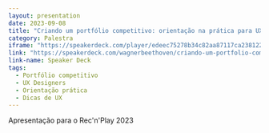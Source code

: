 ```yaml
---
layout: presentation
date: 2023-09-08
title: "Criando um portfólio competitivo: orientação na prática para UX Designers"
category: Palestra
iframe: "https://speakerdeck.com/player/edeec75278b34c82aa87117ca238122d" 
link: "https://speakerdeck.com/wagnerbeethoven/criando-um-portfolio-competitivo-orientacao-na-pratica-para-ux-designers"
link-name: Speaker Deck
tags:
  - Portfólio competitivo
  - UX Designers
  - Orientação prática
  - Dicas de UX
---
```


Apresentação para o Rec'n'Play 2023








